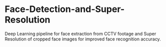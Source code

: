 # Face-Detection-and-Super-Resolution
Deep Learning pipeline for face extraction from CCTV footage and Super Resolution of cropped face images for improved face recognition accuracy.
